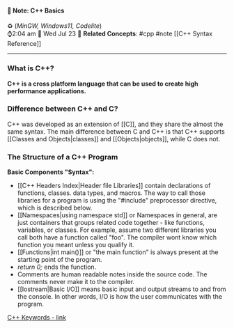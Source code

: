 #### 📝 Note: C++ Basics 
 ♻️ (*MinGW, Windows11, Codelite*)   
 ⌚2:04 am  📆 Wed Jul 23
 🔗 **Related Concepts**: #cpp #note [[C++ Syntax Reference]]
___
### What is C++?

**C++ is a cross platform language that can be used to create high performance applications.**

### Difference between C++ and C?

C++ was developed as an extension of [[C]], and they share the almost the same syntax. The main difference between C and C++ is that C++ supports [[Classes and Objects|classes]] and [[Objects|objects]], while C does not.

### The Structure of a C++ Program

**Basic Components "Syntax":**
- [[C++ Headers Index|Header file Libraries]] contain declarations of functions, classes. data types, and macros. The way to call those libraries for a program is using the "#include" preprocessor directive, which is described below.
- [[Namespaces|using namespace std]] or Namespaces in general, are just containers that groups related code together - like functions, variables, or classes. For example, assume two different libraries you call both have a function called "foo". The compiler wont know which function you meant unless you qualify it. 
- [[Functions|int main()]] or "the main function" is always present at the starting point of the program. 
- *return 0;* ends the function.
- Comments are human readable notes inside the source code. The comments never make it to the compiler.
- [[Iostream|Basic I/O]] means basic input and output streams to and from the console. In other words, I/O is how the user communicates with the program. 

[C++ Keywords - link](https://cppreference.com/w/cpp/keywords.html)
